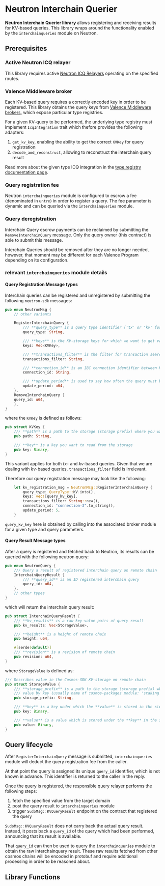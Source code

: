 # Neutron Interchain Querier

**Neutron Interchain Querier library** allows registering and receiving results for KV-based queries.
This library wraps around the functionality enabled by the `interchainqueries` module on Neutron.

## Prerequisites

### Active Neutron ICQ relayer

This library requires active [Neutron ICQ Relayers](https://github.com/neutron-org/neutron-query-relayer) operating on the specified routes.

### Valence Middleware broker

Each KV-based query requires a correctly encoded key in order to be registered.
This library obtains the query keys from [Valence Middleware brokers](./../middleware/broker.md),
which expose particular type registries.

For a given KV-query to be performed, the underlying type registry must implement `IcqIntegration` trait
which thefore provides the following adapters:
1. `get_kv_key`, enabling the ability to get the correct `KVKey` for query registration
2. `decode_and_reconstruct`, allowing to reconstruct the interchain query result

Read more about the given type ICQ integration in the [type registry documentation page](./../middleware/type_registry.md#neutron-interchain-query-integration).

### Query registration fee

Neutron `interchainqueries` module is configured to escrow a fee (denominated in `untrn`) in order to register a query.
The fee parameter is dynamic and can be queried via the `interchainqueries` module.

### Query deregistration

Interchain Query escrow payments can be reclaimed by submitting the
`RemoveInterchainQuery` message.
Only the query owner (this contract) is able to submit this message.

Interchain Queries should be removed after they are no longer needed,
however, that moment may be different for each Valence Program depending
on its configuration.

### relevant `interchainqueries` module details

#### Query Registration Message types

Interchain queries can be registered and unregistered by submitting the following `neutron-sdk` messages:

```rust
pub enum NeutronMsg {
	// other variants

	RegisterInterchainQuery {
		/// **query_type** is a query type identifier ('tx' or 'kv' for now).
		query_type: String,

		/// **keys** is the KV-storage keys for which we want to get values from remote chain.
		keys: Vec<KVKey>,

		/// **transactions_filter** is the filter for transaction search ICQ.
		transactions_filter: String,

		/// **connection_id** is an IBC connection identifier between Neutron and remote chain.
		connection_id: String,

		/// **update_period** is used to say how often the query must be updated.
		update_period: u64,
	},
	RemoveInterchainQuery {
    query_id: u64,
	},
}
```

where the `KVKey` is defined as follows:

```rust
pub struct KVKey {
    /// **path** is a path to the storage (storage prefix) where you want to read value by key (usually name of cosmos-packages module: 'staking', 'bank', etc.)
    pub path: String,

    /// **key** is a key you want to read from the storage
    pub key: Binary,
}
```

This variant applies for both *tx*- and *kv*-based queries. Given that we are dealing with *kv*-based queries, `transactions_filter` field is irrelevant.

Therefore our query registration message may look like the following:

```rust
    let kv_registration_msg = NeutronMsg::RegisterInterchainQuery {
        query_type: QueryType::KV.into(),
        keys: vec![query_kv_key],
        transactions_filter: String::new(),
        connection_id: "connection-3".to_string(),
        update_period: 5,
    }
```

`query_kv_key` here is obtained by calling into the associated broker module for a given type and query parameters.

#### Query Result Message types

After a query is registered and fetched back to Neutron, its results can be queried with the following neutron query:

```rust
pub enum NeutronQuery {
    /// Query a result of registered interchain query on remote chain
    InterchainQueryResult {
        /// **query_id** is an ID registered interchain query
        query_id: u64,
    },
	// other types
}
```

which will return the interchain query result:

```rust
pub struct InterchainQueryResult {
    /// **kv_results** is a raw key-value pairs of query result
    pub kv_results: Vec<StorageValue>,

    /// **height** is a height of remote chain
    pub height: u64,

    #[serde(default)]
    /// **revision** is a revision of remote chain
    pub revision: u64,
}
```

where `StorageValue` is defined as:

```rust
/// Describes value in the Cosmos-SDK KV-storage on remote chain
pub struct StorageValue {
    /// **storage_prefix** is a path to the storage (storage prefix) where you want to read
    /// value by key (usually name of cosmos-packages module: 'staking', 'bank', etc.)
    pub storage_prefix: String,

    /// **key** is a key under which the **value** is stored in the storage on remote chain
    pub key: Binary,

    /// **value** is a value which is stored under the **key** in the storage on remote chain
    pub value: Binary,
}
```

## Query lifecycle

After `RegisterInterchainQuery` message is submitted, `interchainqueries` module will deduct
the query registration fee from the caller.

At that point the query is assigned its unique `query_id` identifier, which is not known in advance.
This identifier is returned to the caller in the reply.

Once the query is registered, the responsible query relayer performs the following steps:

1. fetch the specified value from the target domain
2. post the query result to `interchainqueries` module
3. trigger `SudoMsg::KVQueryResult` endpoint on the contract that registered the query

`SudoMsg::KVQueryResult` does not carry back the actual query result. Instead, it posts back
a `query_id` of the query which had been performed, announcing that its result is available.

That `query_id` can then be used to query the `interchainqueries` module to obtain the raw
interchainquery result. These raw results fetched from other cosmos chains will be encoded
in protobuf and require additional processing in order to be reasoned about.

## Library Functions
